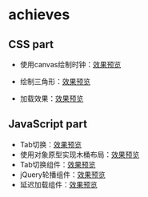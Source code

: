 # achieves

## CSS part
* 使用canvas绘制时钟：[效果预览](https://z2x.github.io/achieves/canvas-clock.html)

* 绘制三角形：[效果预览](https://z2x.github.io/achieves/triangle.html)
* 加载效果：[效果预览](https://z2x.github.io/achieves/css3-loading.html)

## JavaScript part
* Tab切换：[效果预览](https://z2x.github.io/achieves/tab-switch.html)
* 使用对象原型实现木桶布局：[效果预览](https://z2x.github.io/achieves/barrellayout-oop.html)
* Tab切换组件：[效果预览](https://z2x.github.io/achieves/tab-component.html)
* jQuery轮播组件：[效果预览](https://z2x.github.io/achieves/roll-carousel.html)
* 延迟加载组件：[效果预览](https://z2x.github.io/achieves/delay-loading.html)
